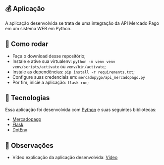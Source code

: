 ## 💰 Aplicação

A aplicação desenvolvida se trata de uma integração da API Mercado Pago em um sistema WEB em Python.

## 🤔 Como rodar

- Faça o download desse repositório;
- Instale e ative sua virtualenv: `python -m venv venv`  `venv/scripts/activate` ou `venv/bin/activate`;
- Instale as dependências: `pip install -r requirements.txt`;
- Configure suas credenciais em: `mercadopygo/api_mercadopago.py`
- Por fim, inicie a aplicação: `flask run`;

## 🧰 Tecnologias

Essa aplicação foi desenvolvida com [Python](https://docs.python.org/pt-br/3/index.html) e suas seguintes bibliotecas:

- [Mercadopago](https://www.mercadopago.com.br/developers/pt/guides/sdks/official/python/)
- [Flask](https://flask.palletsprojects.com/en/1.1.x/)
- [DotEnv](https://pypi.org/project/python-dotenv/)

## 📝 Observações

- Vídeo explicação da aplicação desenvolvida: [Vídeo](https://youtu.be/73azLp_9q5M)
